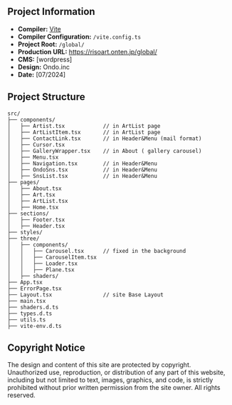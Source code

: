 ## Project Information

- **Compiler:** [Vite](https://vitejs.dev/)
- **Compiler Configuration:** `/vite.config.ts`
- **Project Root:** `/global/`
- **Production URL:** https://risoart.onten.jp/global/
- **CMS:** [wordpress]
- **Design:** Ondo.inc
- **Date:** [07/2024]

## Project Structure

```
src/
├── components/
│   ├── Artist.tsx            // in ArtList page
│   ├── ArtListItem.tsx       // in ArtList page
│   ├── ContactLink.tsx       // in Header&Menu (mail format)
│   ├── Cursor.tsx
│   ├── GalleryWrapper.tsx    // in About ( gallery carousel)
│   ├── Menu.tsx
│   ├── Navigation.tsx        // in Header&Menu
│   ├── OndoSns.tsx           // in Header&Menu
│   ├── SnsList.tsx           // in Header&Menu
├── pages/
│   ├── About.tsx
│   ├── Art.tsx
│   ├── ArtList.tsx
│   ├── Home.tsx
├── sections/
│   ├── Footer.tsx
│   ├── Header.tsx
├── styles/
├── three/
│   ├── components/
│   │   ├── Carousel.tsx      // fixed in the background
│   │   ├── CarouselItem.tsx
│   │   ├── Loader.tsx
│   │   ├── Plane.tsx
│   ├── shaders/
├── App.tsx
├── ErrorPage.tsx
├── Layout.tsx                // site Base Layout
├── main.tsx
├── shaders.d.ts
├── types.d.ts
├── utils.ts
├── vite-env.d.ts
```

## Copyright Notice

The design and content of this site are protected by copyright. Unauthorized use, reproduction, or distribution of any part of this website, including but not limited to text, images, graphics, and code, is strictly prohibited without prior written permission from the site owner. All rights reserved.
